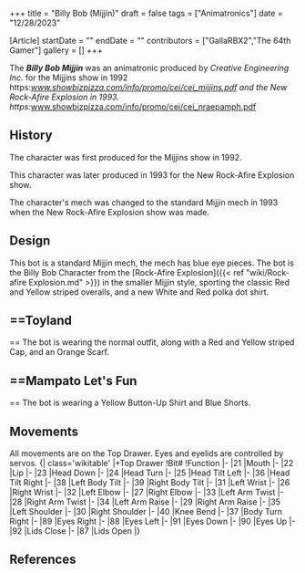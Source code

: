 +++
title = "Billy Bob (Mijjin)"
draft = false
tags = ["Animatronics"]
date = "12/28/2023"

[Article]
startDate = ""
endDate = ""
contributors = ["GallaRBX2","The 64th Gamer"]
gallery = []
+++


The <b><i>Billy Bob Mijjin</b></i> was an animatronic produced by <i>Creative Engineering Inc.</i> for the Mijjins show in 1992 <ref>https:<i>www.showbizpizza.com/info/promo/cei/cei_mijjins.pdf</ref> and the New Rock-Afire Explosion in 1993. <ref>https:</i>www.showbizpizza.com/info/promo/cei/cei_nraepamph.pdf</ref>

<h2>History</h2>
The character was first produced for the Mijjins show in 1992. 

This character was later produced in 1993 for the New Rock-Afire Explosion show. 

The character's mech was changed to the standard Mijjin mech in 1993 when the New Rock-Afire Explosion show was made.

<h2>Design</h2>
This bot is a standard Mijjin mech, the mech has blue eye pieces. The bot is the Billy Bob Character from the [Rock-Afire Explosion]({{< ref "wiki/Rock-afire Explosion.md" >}}) in the smaller Mijjin style, sporting the classic Red and Yellow striped overalls, and a new White and Red polka dot shirt.  

<h2>==Toyland</h2>==
The bot is wearing the normal outfit, along with a Red and Yellow striped Cap, and an Orange Scarf.

<h2>==Mampato Let's Fun</h2>==
The bot is wearing a Yellow Button-Up Shirt and Blue Shorts.

<h2>Movements</h2>
All movements are on the Top Drawer. Eyes and eyelids are controlled by servos.
{| class='wikitable'
|+Top Drawer
!Bit#
!Function
|-
|21
|Mouth
|-
|22
|Lip
|-
|23
|Head Down
|-
|24
|Head Turn
|-
|25
|Head Tilt Left
|-
|36
|Head Tilt Right
|-
|38
|Left Body Tilt
|-
|39
|Right Body Tilt
|-
|31
|Left Wrist
|-
|26
|Right Wrist
|-
|32
|Left Elbow
|-
|27
|Right Elbow
|-
|33
|Left Arm Twist
|-
|28
|Right Arm Twist
|-
|34
|Left Arm Raise
|-
|29
|Right Arm Raise
|-
|35
|Left Shoulder
|-
|30
|Right Shoulder
|-
|40
|Knee Bend
|-
|37
|Body Turn Right
|-
|89
|Eyes Right
|-
|88
|Eyes Left
|-
|91
|Eyes Down
|-
|90
|Eyes Up
|-
|92
|Lids Close
|-
|87
|Lids Open
|}




<h2>References</h2>
<references />